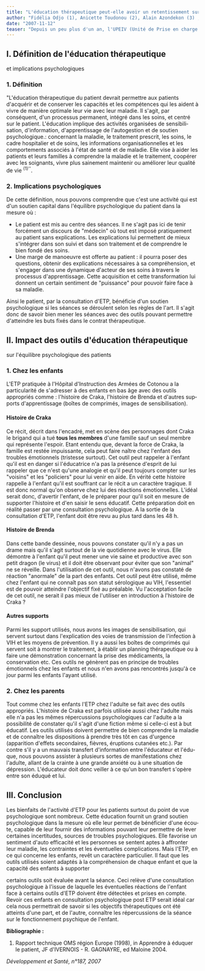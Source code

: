 ```yaml
---
title: "L'éducation thérapeutique peut-elle avoir un retentissement sur l'équilibre psychologique du patient ?"
author: "Fidélia Odjo (1), Anicette Toudonou (2), Alain Azondekon (3) , Fidélia Hinson (4) Psychologue Clinicienne, (2) Éducatrice Thérapeutique, (3) Pédiatre, (4) Assistante Sociale. Unité de Prise en charge de l'enfant Exposé ou Infecté au VIH (UPEIV). Hôpital d'Instruction des Armées (HIA). Camp Guézo, Rue du Caporal Anani, Cotonou, Bénin, upeiv hia@yahoo.fr."
date: "2007-11-12"
teaser: "Depuis un peu plus d'un an, l'UPEIV (Unité de Prise en charge de l'Enfant Exposé ou Infecté au VIH) de l'HIA (Hôpital d'Instruction des Armées) de Cotonou dispose d'une section d'éducation thérapeutique (ETP) pour les enfants vivants avec le VIH et leur parent. Cette activité permet au patient de com­prendre sa maladie, de mieux supporter les éventuelles complications et aussi de suppor­ter les contraintes liées au traitement antiré­troviral. Étant donné que l'ETP met \"l'éduqué\" au centre du dispositif d'enseignement ou d'apprentissage, nous pouvons nous deman­der quel retentissement elle peut avoir sur l'équilibre psychologique des patients et quelle est par conséquent l'articulation sur le terrain entre une consultation psychologique et la consultation d'ETP ? Voici quelques éléments de réflexion issus de notre pratique clinique."
---
```


## I. Définition de l'éducation thérapeutique  
et implications psychologiques

### 1. Définition

"L'éducation thérapeutique du patient devrait permettre aux patients d'acquérir et de conserver les capacités et les compétences qui les aident à vivre de manière optimale leur vie avec leur maladie. Il s'agit, par conséquent, d'un processus permanent, intégré dans les soins, et centré sur le patient. L'éducation implique des activités organisées de sensibili­sation, d'information, d'apprentissage de l'au­togestion et de soutien psychologique.: concer­nant la maladie, le traitement prescrit, les soins, le cadre hospitalier et de soins, les infor­mations organisationnelles et les comporte­ments associés à l'état de santé et de maladie. Elle vise à aider les patients et leurs familles à comprendre la maladie et le traitement, coopérer avec les soignants, vivre plus saine­ment maintenir ou améliorer leur qualité de vie <sup>(1)''</sup>.

### 2. Implications psychologiques

De cette définition, nous pouvons comprendre que c'est une activité qui est d'un soutien capi­tal dans l'équilibre psychologique du patient dans la mesure où :

*   Le patient est mis au centre des séances. Il ne s'agit pas ici de tenir forcément un discours de "médecin" où tout est imposé pratiquement au patient sans explications. Les explications lui permettent de mieux s'intégrer dans son suivi et dans son traite­ment et de comprendre le bien fondé des soins.
*   Une marge de manoeuvre est offerte au patient : il pourra poser des questions, obte­nir des explications nécessaires à sa compré­hension, et s'engager dans une dynamique d'acteur de ses soins à travers le processus d'apprentissage. Cette acquisition et cette transformation lui donnent un certain senti­ment de "puissance" pour pouvoir faire face à sa maladie.

Ainsi le patient, par la consultation d'ETP, bénéficie d'un soutien psychologique si les séances se déroulent selon les règles de l'art. Il s'agit donc de savoir bien mener les séances avec des outils pouvant permettre d'atteindre les buts fixés dans le contrat thérapeutique.

## II. Impact des outils d'éducation thérapeutique  
sur l'équilibre psychologique des patients

### 1. Chez les enfants

L'ETP pratiquée à l'Hôpital d'Instruction des Armées de Cotonou a la particularité de s'adresser à des enfants en bas âge avec des outils appropriés comme : l'histoire de Craka, l'histoire de Brenda et d'autres sup­ports d'apprentissage (boîtes de comprimés, images de sensibilisation).

#### Histoire de Craka

Ce récit, décrit dans l'encadré, met en scène des personnages dont Craka le bri­gand qui a tué **tous les membres** d'une famille sauf un seul membre qui représente l'espoir. Etant entendu que, devant la force de Craka, la famille est restée impuissante, cela peut faire naître chez l'enfant des troubles émotionnels (tristesse surtout). Cet outil peut rappeler à l'enfant qu'il est en danger si l'édu­catrice n'a pas la présence d'esprit de lui rappeler que ce n'est qu'une analogie et qu'il peut toujours compter sur les "voisins" et les "policiers" pour lui venir en aide. En vérité cette histoire rappelle à l'enfant qu'il est souffrant car le récit a un caractère tragique. Il est donc normal qu'on observe chez lui des réactions émotionnelles. L'idéal serait donc, d'avertir l'enfant, de le préparer pour qu'il soit en mesure de supporter l'histoire et d'en saisir le sens éducatif. Cette préparation doit en réalité passer par une consultation psychologique. A la sortie de la consultation d'ETP, l'enfant doit être revu au plus tard dans les 48 h.

#### Histoire de Brenda

Dans cette bande dessinée, nous pouvons constater qu'il n'y a pas un drame mais qu'il s'agit surtout de la vie quotidienne avec le virus. Elle démontre à l'enfant qu'il peut mener une vie saine et productive avec son petit dragon (le virus) et il doit être observant pour éviter que son "animal" ne se réveille. Dans l'utilisation de cet outil, nous n'avons pas constaté de réaction "anormale" de la part des enfants. Cet outil peut être utilisé, même chez l'enfant qui ne connaît pas son statut sérolo­gique au VIH, l'essentiel est de pouvoir atteindre l'objectif fixé au préalable. Vu l'ac­ceptation facile de cet outil, ne serait il pas mieux de l'utiliser en introduction à l'histoire de Craka ?

#### Autres supports

Parmi les support utilisés, nous avons les images de sensibilisation, qui servent surtout dans l'explication des voies de transmission de l'infection à VIH et les moyens de préven­tion. Il y a aussi les boîtes de comprimés qui servent soit à montrer le traitement, à éta­blir un planning thérapeutique ou à faire une démonstration concernant la prise des médi­caments, la conservation etc. Ces outils ne génèrent pas en principe de troubles émotion­nels chez les enfants et nous n'en avons pas rencontrés jusqu'à ce jour parmi les enfants l'ayant utilisé.

### 2. Chez les parents

Tout comme chez les enfants l'ETP chez l'adulte se fait avec des outils appropriés. L'histoire de Craka est parfois utilisée aussi chez l'adulte mais elle n'a pas les mêmes répercussions psychologiques car l'adulte a la possibilité de constater qu'il s'agit d'une fiction même si celle-ci est à but éducatif. Les outils utilisés doivent permettre de bien comprendre la maladie et de connaître les dispositions à prendre très tôt en cas d'urgence (apparition d'effets secondaires, fièvres, éruptions cuta­nées etc.). Par contre s'il y a un mauvais trans­fert d'information entre l'éducateur et l'édu­que, nous pouvons assister à plusieurs sortes de manifestations chez l'adulte, allant de la crainte à une grande anxiété ou à une situa­tion de dépression. L'éducateur doit donc veiller à ce qu'un bon transfert s'opère entre son éduqué et lui.

## III. Conclusion

Les bienfaits de l'activité d'ETP pour les patients surtout du point de vue psychologique sont nombreux. Cette éducation fournit un grand soutien psychologique dans la mesure où elle leur permet de bénéficier d'une écou­te, capable de leur fournir des informations pouvant leur permettre de lever certaines incertitudes, sources de troubles psycholo­giques. Elle favorise un sentiment d'auto efficacité et les personnes se sentent aptes à affronter leur maladie, les contraintes et les éventuelles complications. Mais l'ETP, en ce qui concerne les enfants, revêt un caractère particulier. Il faut que les outils utilisés soient adaptés à la compréhension de chaque enfant et que la capacité des enfants à supporter

certains outils soit évaluée avant la séance. Ceci relève d'une consultation psychologique à l'issue de laquelle les éventuelles réactions de l'enfant face à certains outils d'ETP doivent être détectées et prises en compte. Revoir ces enfants en consultation psychologique post ETP serait idéal car cela nous permettrait de savoir si les objectifs thérapeutiques ont été atteints d'une part, et de l'autre, connaître les répercussions de la séance sur le fonction­nement psychique de l'enfant.

**Bibliographie :**

1. Rapport technique OMS région Europe (1998), in Apprendre à éduquer le patient, JF d'IVERNOIS - R. GAGNAYRE, ed Maloine 2004.

_Développement et Santé, n°187, 2007_